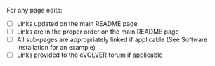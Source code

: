 For any page edits:
- [ ] Links updated on the main README page
- [ ] Links are in the proper order on the main README page
- [ ] All sub-pages are appropriately linked if applicable (See Software Installation for an example)
- [ ] Links provided to the eVOLVER forum if applicable
